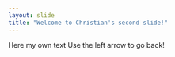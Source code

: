 ```yaml
---
layout: slide
title: "Welcome to Christian's second slide!"
---
```

Here my own text
Use the left arrow to go back!
